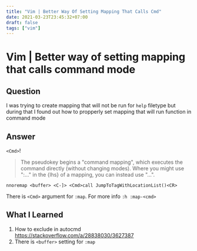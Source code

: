 ```yaml
---
title: "Vim | Better Way Of Setting Mapping That Calls Cmd"
date: 2021-03-23T23:45:32+07:00
draft: false
tags: ["vim"]
---
```


# Vim | Better way of setting mapping that calls command mode

## Question

I was trying to create mapping that will not be run for `help` filetype but during that I found out how to propperly set mapping that will run function in command mode

## Answer

`<Cmd>`!

> The <Cmd> pseudokey begins a "command mapping", which executes the command directly (without changing modes). Where you might use ":...<CR>" in the {lhs} of a mapping, you can instead use "<Cmd>...<CR>".

```vim
nnoremap <buffer> <C-]> <Cmd>call JumpToTagWithLocationList()<CR>
```

There is `<Cmd>` argument for `:map`. For more info `:h :map-<cmd>`

## What I Learned

1. How to exclude in autocmd https://stackoverflow.com/a/28838030/3627387
1. There is `<buffer>` setting for `:map`
